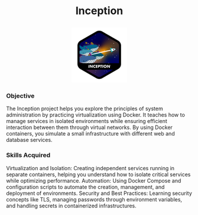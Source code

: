 # <p align = "center"> Inception </p>
<p align = "center"> <a href = https://github.com/Hotaruban><img webserv = "webserv" src = "./inceptionn.png"></a></p>

### Objective
The Inception project helps you explore the principles of system administration by practicing virtualization using Docker. It teaches how to manage services in isolated environments while ensuring efficient interaction between them through virtual networks. By using Docker containers, you simulate a small infrastructure with different web and database services.

### Skills Acquired
Virtualization and Isolation: Creating independent services running in separate containers, helping you understand how to isolate critical services while optimizing performance.
Automation: Using Docker Compose and configuration scripts to automate the creation, management, and deployment of environments.
Security and Best Practices: Learning security concepts like TLS, managing passwords through environment variables, and handling secrets in containerized infrastructures.

